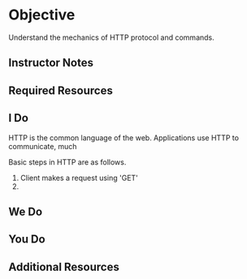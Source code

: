 # Objective
Understand the mechanics of HTTP protocol and commands.
## Instructor Notes


## Required Resources


## I Do
HTTP is the common language of the web. Applications use HTTP to communicate, much 

Basic steps in HTTP are as follows. 
1. Client makes a request using 'GET'
2. 


## We Do

## You Do



## Additional Resources

<!--stackedit_data:
eyJoaXN0b3J5IjpbMTk3NTEwNTg5OSwtMTY2MDIyOTYyOV19
-->